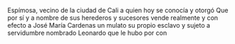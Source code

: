 Espímosa, vecino de la ciudad de Cali a quien hoy se conocía y otorgó Que por sí y a nombre de sus herederos y sucesores vende realmente y con efecto a José María Cardenas un mulato su propio esclavo y sujeto a servidumbre nombrado Leonardo que le hubo por con